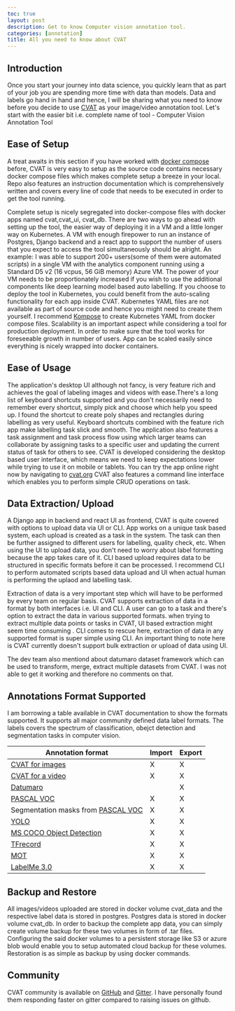 ```yaml
---
toc: true
layout: post
description: Get to know Computer vision annotation tool.
categories: [annotation]
title: All you need to know about CVAT
---
```

## Introduction

Once you start your journey into data science, you quickly learn that as part of your job you are spending more time with data than models. Data and labels go hand in hand and hence, I will be sharing what you need to know before you decide to use [CVAT](https://cvat.org) as your image/video annotation tool. Let's start with the easier bit i.e. complete name of tool - Computer Vision Annotation Tool 


## Ease of Setup

A treat awaits in this section if you have worked with [docker compose](https://docs.docker.com/compose/) before, CVAT is very easy to setup as the source code contains necessary docker compose files which makes complete setup a breeze in your local. Repo also features an instruction documentation which is comprehensively written and covers every line of code that needs to be executed in order to get the tool running.  

Complete setup is nicely segregated into docker-compose files with docker apps named cvat,cvat_ui, cvat_db. 
There are two ways to go ahead with setting up the tool, the easier way of deploying it in a VM and a little longer way on Kubernetes. A VM with enough firepower to run an instance of Postgres, Django backend and a react app to support the number of users that you expect to access the tool simultaneously should be alright. An example: I was able to support 200+ users(some of them were automated scripts) in a single VM with the analytics component running using a Standard D5 v2 (16 vcpus, 56 GiB memory) Azure VM. The power of your VM needs to be proportionately increased if you wish to use the additional components like deep learning model based auto labelling. 
If you choose to deploy the tool in Kubernetes, you could benefit from the auto-scaling functionality for each app inside CVAT. Kubernetes YAML files are not available as part of source code and hence you might need to create them yourself. I recommend [Kompose](https://kompose.io) to create Kubrnetes YAML from docker compose files. Scalability is an important aspect while considering a tool for production deployment. In order to make sure that the tool works for foreseeable growth in number of users. App can be scaled easily since everything is nicely wrapped into docker containers. 

## Ease of Usage

The application's desktop UI although not fancy, is very feature rich and achieves the goal of labeling images and videos with ease.There's a long list of keyboard shortcuts supported and you don't necessarily need to remember every shortcut, simply pick and choose which help you speed up. I found the shortcut to create poly shapes and rectangles during labelling as very useful. Keyboard shortcuts combined with the feature rich app make labelling task slick and smooth. The application also features a task assignment and task process flow using which larger teams can collaborate by assigning tasks to a specific user and updating the current status of task for others to see. CVAT is developed considering the desktop based user interface, which means we need to keep expectations lower while trying to use it on mobile or tablets. You can try the app online right now by navigating to [cvat.org](https://cvat.org)
CVAT also features a command line interface which enables you to perform simple CRUD operations on task.

## Data Extraction/ Upload

A Django app in backend and react UI as frontend, CVAT is quite covered with options to upload data via UI or CLI. App works on a unique task based system, each upload is created as a task in the system. The task can then be further assigned to different users for labelling, quality check, etc. When using the UI to upload data, you don't need to worry about label formatting because the app takes care of it. CLI based upload requires data to be structured in specific formats before it can be processed. I recommend CLI to perform automated scripts based data upload and UI when actual human is performing the uplaod and labelling task. 

Extraction of data is a very important step which will have to be performed by every team on regular basis. CVAT supports extraction of data in a format by both interfaces i.e. UI and CLI. A user can go to a task and there's option to extract the data in various supported formats. when trying to extract multiple data points or tasks in CVAT, UI based extraction might seem time consuming . CLI comes to rescue here, extraction of data in any supported format is super simple using CLI. An important thing to note here is CVAT currently doesn't support bulk extraction or upload of data using UI.

The dev team also mentiond about datumaro dataset framework which can be used to transform, merge, extract multiple datasets from CVAT. I was not able to get it working and therefore no comments on that. 

## Annotations Format Supported

I am borrowing a table available in CVAT documentation to show the formats supported. It supports all major community defined data label formats. The labels covers the spectrum of classification, obejct detection and segmentation tasks in computer vision.


| Annotation format                                                                          | Import | Export |
| ------------------------------------------------------------------------------------------ | ------ | ------ |
| [CVAT for images](cvat/apps/documentation/xml_format.md#annotation)                        | X      | X      |
| [CVAT for a video](cvat/apps/documentation/xml_format.md#interpolation)                    | X      | X      |
| [Datumaro](datumaro/README.md)                                                             |        | X      |
| [PASCAL VOC](http://host.robots.ox.ac.uk/pascal/VOC/)                                      | X      | X      |
| Segmentation masks from [PASCAL VOC](http://host.robots.ox.ac.uk/pascal/VOC/)              | X      | X      |
| [YOLO](https://pjreddie.com/darknet/yolo/)                                                 | X      | X      |
| [MS COCO Object Detection](http://cocodataset.org/#format-data)                            | X      | X      |
| [TFrecord](https://www.tensorflow.org/tutorials/load_data/tf_records)                      | X      | X      |
| [MOT](https://motchallenge.net/)                                                           | X      | X      |
| [LabelMe 3.0](http://labelme.csail.mit.edu/Release3.0)                                     | X      | X      |

## Backup and Restore

All images/videos uploaded are stored in docker volume cvat_data and the respective label data is stored in postgres. Postgres data is stored in docker volume cvat_db. In order to backup the complete app data, you can simply create volume backup for these two volumes in form of .tar files. 
Configuring the said docker volumes to a persistent storage like S3 or azure blob would enable you to setup automated cloud backup for these volumes. 
Restoration is as simple as backup by using docker commands. 

## Community

CVAT community is available on [GitHub](https://github.com/opencv/cvat) and [Gitter](https://gitter.im/opencv-cvat/public). I have personally found them responding faster on gitter compared to raising issues on github. 

